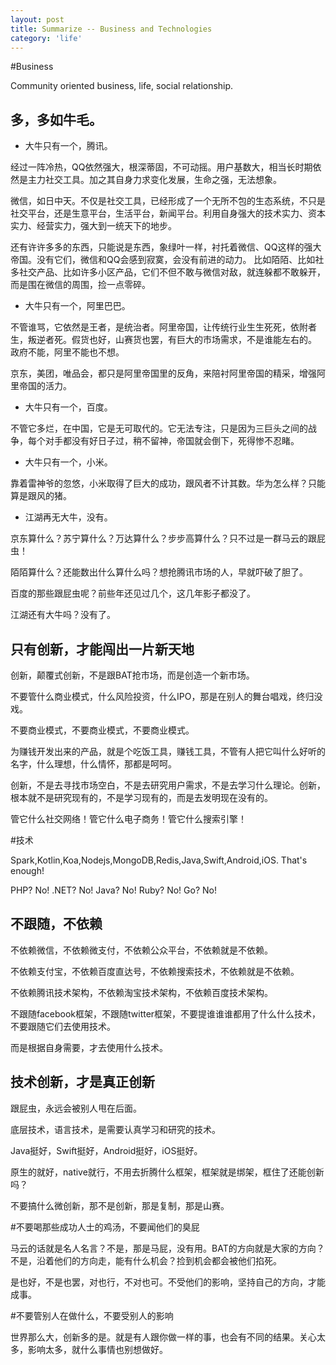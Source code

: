 ```yaml
---
layout: post
title: Summarize -- Business and Technologies
category: 'life'
---
```


#Business

Community oriented business, life, social relationship.

## 多，多如牛毛。

-   大牛只有一个，腾讯。

经过一阵冷热，QQ依然强大，根深蒂固，不可动摇。用户基数大，相当长时期依然是主力社交工具。加之其自身力求变化发展，生命之强，无法想象。

微信，如日中天。不仅是社交工具，已经形成了一个无所不包的生态系统，不只是社交平台，还是生意平台，生活平台，新闻平台。利用自身强大的技术实力、资本实力、经营实力，强大到一统天下的地步。

还有许许多多的东西，只能说是东西，象绿叶一样，衬托着微信、QQ这样的强大帝国。没有它们，微信和QQ会感到寂寞，会没有前进的动力。
比如陌陌、比如社多社交产品、比如许多小区产品，它们不但不敢与微信对敌，就连躲都不敢躲开，而是围在微信的周围，捡一点零碎。

-   大牛只有一个，阿里巴巴。

不管谁骂，它依然是王者，是统治者。阿里帝国，让传统行业生生死死，依附者生，叛逆者死。假货也好，山赛货也罢，有巨大的市场需求，不是谁能左右的。
政府不能，阿里不能也不想。

京东，美团，唯品会，都只是阿里帝国里的反角，来陪衬阿里帝国的精采，增强阿里帝国的活力。

-   大牛只有一个，百度。

不管它多烂，在中国，它是无可取代的。它无法专注，只是因为三巨头之间的战争，每个对手都没有好日子过，稍不留神，帝国就会倒下，死得惨不忍睹。

-   大牛只有一个，小米。

靠着雷神爷的忽悠，小米取得了巨大的成功，跟风者不计其数。华为怎么样？只能算是跟风的猪。

-   江湖再无大牛，没有。

京东算什么？苏宁算什么？万达算什么？步步高算什么？只不过是一群马云的跟屁虫！

陌陌算什么？还能数出什么算什么吗？想抢腾讯市场的人，早就吓破了胆了。

百度的那些跟屁虫呢？前些年还见过几个，这几年影子都没了。

江湖还有大牛吗？没有了。

## 只有创新，才能闯出一片新天地

创新，颠覆式创新，不是跟BAT抢市场，而是创造一个新市场。

不要管什么商业模式，什么风险投资，什么IPO，那是在别人的舞台唱戏，终归没戏。

不要商业模式，不要商业模式，不要商业模式。

为赚钱开发出来的产品，就是个吃饭工具，赚钱工具，不管有人把它叫什么好听的名字，什么理想，什么情怀，那都是呵呵。

创新，不是去寻找市场空白，不是去研究用户需求，不是去学习什么理论。创新，根本就不是研究现有的，不是学习现有的，而是去发明现在没有的。

管它什么社交网络！管它什么电子商务！管它什么搜索引擎！

#技术

Spark,Kotlin,Koa,Nodejs,MongoDB,Redis,Java,Swift,Android,iOS. That's enough!

PHP? No! .NET? No! Java? No! Ruby? No! Go? No!

## 不跟随，不依赖

不依赖微信，不依赖微支付，不依赖公众平台，不依赖就是不依赖。

不依赖支付宝，不依赖百度直达号，不依赖搜索技术，不依赖就是不依赖。

不依赖腾讯技术架构，不依赖淘宝技术架构，不依赖百度技术架构。

不跟随facebook框架，不跟随twitter框架，不要提谁谁谁都用了什么什么技术， 不要跟随它们去使用技术。

而是根据自身需要，才去使用什么技术。

## 技术创新，才是真正创新

跟屁虫，永远会被别人甩在后面。

底层技术，语言技术，是需要认真学习和研究的技术。

Java挺好，Swift挺好，Android挺好，iOS挺好。

原生的就好，native就行，不用去折腾什么框架，框架就是绑架，框住了还能创新吗？

不要搞什么微创新，那不是创新，那是复制，那是山赛。

#不要喝那些成功人士的鸡汤，不要闻他们的臭屁

马云的话就是名人名言？不是，那是马屁，没有用。BAT的方向就是大家的方向？ 不是，沿着他们的方向走，能有什么机会？捡到机会都会被他们掐死。

是也好，不是也罢，对也行，不对也可。不受他们的影响，坚持自己的方向，才能成事。

#不要管别人在做什么，不要受别人的影响

世界那么大，创新多的是。就是有人跟你做一样的事，也会有不同的结果。关心太多，影响太多，就什么事情也别想做好。






